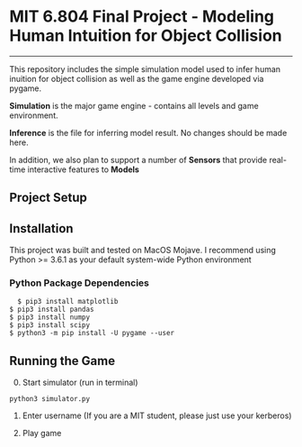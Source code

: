 # MIT 6.804 Final Project - Modeling Human Intuition for Object Collision
---------------------

This repository includes the simple simulation model used to infer human inuition for object collision as well as the game engine developed via pygame. 

**Simulation** is the major game engine - contains all levels and game environment. 

**Inference** is the file for inferring model result. No changes should be made here. 

In addition, we also plan to support a number of **Sensors** that provide real-time interactive features to **Models**


Project Setup
---------------
## Installation

This project was built and tested on MacOS Mojave. I recommend using Python >= 3.6.1 as your default system-wide Python environment

### Python Package Dependencies

	  $ pip3 install matplotlib 
    $ pip3 install pandas 
    $ pip3 install numpy
    $ pip3 install scipy 
    $ python3 -m pip install -U pygame --user


## Running the Game 

0. Start simulator (run in terminal) 
```
python3 simulator.py 
```
1. Enter username (If you are a MIT student, please just use your kerberos) 

2. Play game 

